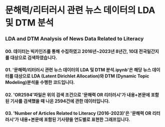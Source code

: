 # 문해력/리터러시 관련 뉴스 데이터의 LDA 및 DTM 분석
### LDA and DTM Analysis of News Data Related to Literacy
#### 00. 데이터는 빅카인즈를 통해 수집하였고 2016년~2023년 8년간, 10대 전국일간지를 대상으로 검색하였습니다.
#### 01. '문해력/리터러시 관련 뉴스 데이터의 LDA 및 DTM 분석.ipynb'은 해당 뉴스 데이터를 대상으로 LDA (Latent Dirichlet Allocation)와 DTM (Dynamic Topic Modeling)분석을 수행한 코드입니다. 
#### 02. 'OR2594'파일은 위의 검색 조건으로 '문해력 OR 리터러시'가 내용+본문에 포함된 기사를 검색했을 때 나온 2594건에 관한 데이터입니다.
#### 03. 'Number of Articles Related to Literacy (2016-2023)'은 '문해력 OR 리터러시'가 내용+본문에 포함된 기사량을 연도별로 표현한 그래프입니다.
